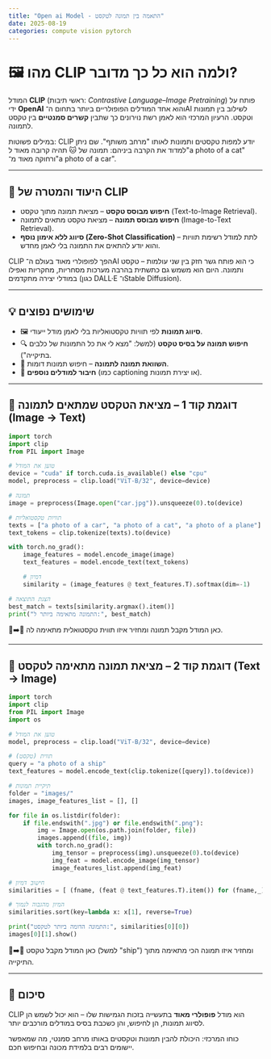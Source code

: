 ```yaml
---
title: "Open ai Model - התאמה בין תמונה לטקסט"
date: 2025-08-19
categories: compute vision pytorch
---
```


# 🖼️ מהו CLIP ולמה הוא כל כך מדובר?

המודל **CLIP** (ראשי תיבות: *Contrastive Language–Image Pretraining*) פותח על ידי **OpenAI** והוא אחד המודלים הפופולריים ביותר בתחום ה־AI לשילוב בין תמונות וטקסט. הרעיון המרכזי הוא לאמן רשת נוירונים כך שתבין **קשרים סמנטיים** בין טקסט לתמונה.

במילים פשוטות: CLIP יודע למפות טקסטים ותמונות לאותו "מרחב משותף". שם ניתן למדוד את הקרבה ביניהם: תמונה של 🐱 תהיה קרובה מאוד ל"a photo of a cat" ורחוקה מאוד מ־"a photo of a car".

---

## 🎯 היעוד והמטרה של CLIP

* **חיפוש מבוסס טקסט** – מציאת תמונה מתוך טקסט (Text-to-Image Retrieval).
* **חיפוש מבוסס תמונה** – מציאת טקסט מתאים לתמונה (Image-to-Text Retrieval).
* **סיווג ללא אימון נוסף (Zero-Shot Classification)** – לתת למודל רשימת תוויות והוא יודע להתאים את התמונה בלי לאמן מחדש.

CLIP הפך לפופולרי מאוד בעולם ה־AI כי הוא פותח גשר חזק בין שני עולמות – טקסט ותמונה. היום הוא משמש גם כתשתית בהרבה מערכות מסחריות, מחקריות ואפילו במודלי יצירה מתקדמים (כגון DALL·E ו־Stable Diffusion).

---

## 💡 שימושים נפוצים

* 🖼️ **סיווג תמונות** לפי תוויות טקסטואליות בלי לאמן מודל ייעודי.
* 🔍 **חיפוש תמונה על בסיס טקסט** (למשל: "מצא לי את כל התמונות של כלבים בתיקייה").
* 🔄 **השוואת תמונה לתמונה** – חיפוש תמונות דומות.
* 🧩 **חיבור למודלים נוספים** (כמו captioning או יצירת תמונות).

---

## 📌 דוגמת קוד 1 – מציאת הטקסט שמתאים לתמונה (Image → Text)

```python
import torch
import clip
from PIL import Image

# טוען את המודל
device = "cuda" if torch.cuda.is_available() else "cpu"
model, preprocess = clip.load("ViT-B/32", device=device)

# תמונה
image = preprocess(Image.open("car.jpg")).unsqueeze(0).to(device)

# תוויות טקסטואליות
texts = ["a photo of a car", "a photo of a cat", "a photo of a plane"]
text_tokens = clip.tokenize(texts).to(device)

with torch.no_grad():
    image_features = model.encode_image(image)
    text_features = model.encode_text(text_tokens)

    # דמיון
    similarity = (image_features @ text_features.T).softmax(dim=-1)

# הצגת התוצאה
best_match = texts[similarity.argmax().item()]
print("התמונה מתאימה ביותר ל:", best_match)
```

📸➡️📝 כאן המודל מקבל תמונה ומחזיר איזו תווית טקסטואלית מתאימה לה.

---

## 📌 דוגמת קוד 2 – מציאת תמונה מתאימה לטקסט (Text → Image)

```python
import torch
import clip
from PIL import Image
import os

# טוען את המודל
model, preprocess = clip.load("ViT-B/32", device=device)

# תווית (טקסט)
query = "a photo of a ship"
text_features = model.encode_text(clip.tokenize([query]).to(device))

# תיקיית תמונות
folder = "images/"
images, image_features_list = [], []

for file in os.listdir(folder):
    if file.endswith(".jpg") or file.endswith(".png"):
        img = Image.open(os.path.join(folder, file))
        images.append((file, img))
        with torch.no_grad():
            img_tensor = preprocess(img).unsqueeze(0).to(device)
            img_feat = model.encode_image(img_tensor)
            image_features_list.append(img_feat)

# חישוב דמיון
similarities = [ (fname, (feat @ text_features.T).item()) for (fname,_), feat in zip(images, image_features_list) ]

# המיון מהגבוה לנמוך
similarities.sort(key=lambda x: x[1], reverse=True)

print("התמונה הדומה ביותר לטקסט:", similarities[0][0])
images[0][1].show()
```

📝➡️📸 כאן המודל מקבל טקסט (למשל "ship") ומחזיר איזו תמונה הכי מתאימה מתוך התיקייה.

---

## 🚀 סיכום

CLIP הוא מודל **פופולרי מאוד** בתעשייה בזכות הגמישות שלו – הוא יכול לשמש הן לסיווג תמונות, הן לחיפוש, והן כשכבת בסיס במודלים מורכבים יותר.

כוחו המרכזי: היכולת להבין תמונות וטקסטים באותו מרחב סמנטי, מה שמאפשר יישומים רבים בלמידת מכונה ובחיפוש חכם.
